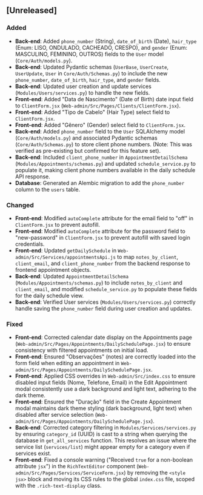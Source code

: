 ## [Unreleased]
### Added
- **Back-end**: Added `phone_number` (String), `date_of_birth` (Date), `hair_type` (Enum: LISO, ONDULADO, CACHEADO, CRESPO), and `gender` (Enum: MASCULINO, FEMININO, OUTROS) fields to the `User` model (`Core/Auth/models.py`).
- **Back-end**: Updated Pydantic schemas (`UserBase`, `UserCreate`, `UserUpdate`, `User` in `Core/Auth/Schemas.py`) to include the new `phone_number`, `date_of_birth`, `hair_type`, and `gender` fields.
- **Back-end**: Updated user creation and update services (`Modules/Users/services.py`) to handle the new fields.
- **Front-end**: Added "Data de Nascimento" (Date of Birth) date input field to `ClientForm.jsx` (`Web-admin/Src/Pages/Clients/ClientForm.jsx`).
- **Front-end**: Added "Tipo de Cabelo" (Hair Type) select field to `ClientForm.jsx`.
- **Front-end**: Added "Gênero" (Gender) select field to `ClientForm.jsx`.
- **Back-end**: Added `phone_number` field to the `User` SQLAlchemy model (`Core/Auth/models.py`) and associated Pydantic schemas (`Core/Auth/Schemas.py`) to store client phone numbers. (Note: This was verified as pre-existing but confirmed for this feature set).
- **Back-end**: Included `client_phone_number` in `AppointmentDetailSchema` (`Modules/Appointments/schemas.py`) and updated `schedule_service.py` to populate it, making client phone numbers available in the daily schedule API response.
- **Database**: Generated an Alembic migration to add the `phone_number` column to the `users` table.

### Changed
- **Front-end**: Modified `autoComplete` attribute for the email field to "off" in `ClientForm.jsx` to prevent autofill.
- **Front-end**: Modified `autoComplete` attribute for the password field to "new-password" in `ClientForm.jsx` to prevent autofill with saved login credentials.
- **Front-end**: Updated `getDailySchedule` in `Web-admin/Src/Services/appointmentsApi.js` to map `notes_by_client`, `client_email`, and `client_phone_number` from the backend response to frontend appointment objects.
- **Back-end**: Updated `AppointmentDetailSchema` (`Modules/Appointments/schemas.py`) to include `notes_by_client` and `client_email`, and modified `schedule_service.py` to populate these fields for the daily schedule view.
- **Back-end**: Verified User services (`Modules/Users/services.py`) correctly handle saving the `phone_number` field during user creation and updates.

### Fixed
- **Front-end**: Corrected calendar date display on the Appointments page (`Web-admin/Src/Pages/Appointments/DailySchedulePage.jsx`) to ensure consistency with filtered appointments on initial load.
- **Front-end**: Ensured "Observações" (notes) are correctly loaded into the form field when editing an appointment in `Web-admin/Src/Pages/Appointments/DailySchedulePage.jsx`.
- **Front-end**: Applied CSS overrides in `Web-admin/Src/index.css` to ensure disabled input fields (Nome, Telefone, Email) in the Edit Appointment modal consistently use a dark background and light text, adhering to the dark theme.
- **Front-end**: Ensured the "Duração" field in the Create Appointment modal maintains dark theme styling (dark background, light text) when disabled after service selection (`Web-admin/Src/Pages/Appointments/DailySchedulePage.jsx`).
- **Back-end**: Corrected category filtering in `Modules/Services/services.py` by ensuring `category_id` (UUID) is cast to a string when querying the database in `get_all_services` function. This resolves an issue where the service list (`services/list`) might appear empty for a category even if services exist.
- **Front-end**: Fixed a console warning ("Received `true` for a non-boolean attribute `jsx`") in the `RichTextEditor` component (`Web-admin/Src/Pages/Services/ServiceForm.jsx`) by removing the `<style jsx>` block and moving its CSS rules to the global `index.css` file, scoped with the `.rich-text-display` class.
